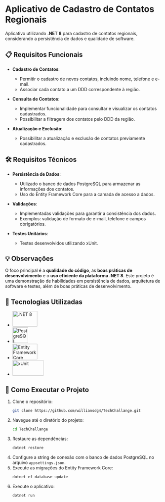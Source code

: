 # Aplicativo de Cadastro de Contatos Regionais

Aplicativo utilizando **.NET 8** para cadastro de contatos regionais, considerando a persistência de dados e qualidade de software.

## 📋 Requisitos Funcionais

- **Cadastro de Contatos**: 
  - Permitir o cadastro de novos contatos, incluindo nome, telefone e e-mail.
  - Associar cada contato a um DDD correspondente à região.
  
- **Consulta de Contatos**: 
  - Implementar funcionalidade para consultar e visualizar os contatos cadastrados.
  - Possibilitar a filtragem dos contatos pelo DDD da região.
  
- **Atualização e Exclusão**: 
  - Possibilitar a atualização e exclusão de contatos previamente cadastrados.

## 🛠️ Requisitos Técnicos

- **Persistência de Dados**:
  - Utilizado o banco de dados PostgreSQL para armazenar as informações dos contatos.
  - Uso do Entity Framework Core para a camada de acesso a dados.
  
- **Validações**:
  - Implementadas validações para garantir a consistência dos dados.
  - Exemplos: validação de formato de e-mail, telefone e campos obrigatórios.
  
- **Testes Unitários**:
  - Testes desenvolvidos utilizando xUnit.

## 💡 Observações

O foco principal é a **qualidade do código**, as **boas práticas de desenvolvimento** e o **uso eficiente da plataforma .NET 8**. Este projeto é uma demonstração de habilidades em persistência de dados, arquitetura de software e testes, além de boas práticas de desenvolvimento.

## 🔧 Tecnologias Utilizadas

- [<img src="https://dev-to-uploads.s3.amazonaws.com/uploads/articles/0subimpch6tzpy1askl3.png" alt=".NET 8" width="80" height="50">](https://dotnet.microsoft.com/download/dotnet/8.0)
- [<img src="https://upload.wikimedia.org/wikipedia/commons/2/29/Postgresql_elephant.svg" alt="PostgreSQL" width="50" height="50">](https://www.postgresql.org/)
- [<img src="https://www.fixedbuffer.com/wp-content/uploads/2018/09/EFCore.png" alt="Entity Framework Core" width="80" height="50">](https://docs.microsoft.com/ef/core/)
- [<img src="https://media.licdn.com/dms/image/D4E12AQE4AmAdWfL3sQ/article-cover_image-shrink_720_1280/0/1695127505668?e=1727913600&v=beta&t=r_nKOCuBp0DUXNdf3rdu_8GCiQaUZUnVlS_89nolAos" alt="xUnit" width="100" height="50">
](https://xunit.net/)

## 🚀 Como Executar o Projeto

1. Clone o repositório:
    ```sh
    git clone https://github.com/williansdg4/TechChallange.git
    ```
2. Navegue até o diretório do projeto:
    ```sh
    cd TechChallange
    ```
3. Restaure as dependências:
    ```sh
    dotnet restore
    ```
4. Configure a string de conexão com o banco de dados PostgreSQL no arquivo `appsettings.json`.
5. Execute as migrações do Entity Framework Core:
    ```sh
    dotnet ef database update
    ```
6. Execute o aplicativo:
    ```sh
    dotnet run
    ```
